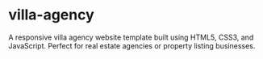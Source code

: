# villa-agency
A responsive villa agency website template built using HTML5, CSS3, and JavaScript. Perfect for real estate agencies or property listing businesses.
